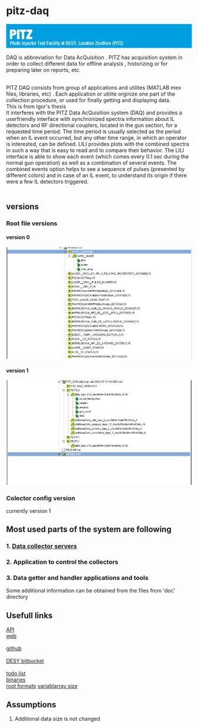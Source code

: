 # pitz-daq

![PITZ logo](docs/images/pitz_logo.png)


DAQ is abbreviation for Data AcQuisition
. PITZ has acquisition system in order to collect different data for offline analysis
, historizing or for preparing later on reports, etc.

<br />
PITZ DAQ consists from group of applications and utilites (MATLAB mex files, libraries, etc)
. Each application or utilite orginize one part of the collection procedure, or used for finally getting and displaying data.

<br />
This is from Igor's thesis <br />
It interferes with the PITZ Data AcQuisition system (DAQ) and provides a userfriendly
interface with synchronized spectra information about IL detectors and RF
directional couplers, located in the gun section, for a requested time period. The time
period is usually selected as the period when an IL event occurred, but any other time
range, in which an operator is interested, can be defined. LILI provides plots with the
combined spectra in such a way that is easy to read and to compare their behavior.
The LILI interface is able to show each event (which comes every 0.1 sec during the
normal gun operation) as well as a combination of several events. The combined events
option helps to see a sequence of pulses (presented by different colors) and in case of
an IL event, to understand its origin if there were a few IL detectors triggered.
  <br />

<br />

## versions

### Root file versions  
#### version 0  
![version0](docs/images/root_file_version0.png)  
  
#### version 1  
![version1](docs/images/root_file_version1.png)  
  
### Colector config version  
currently version 1  

## Most used parts of the system are following
### 1. [Data collector servers](docs/subsystems/collectors)  
### 2. Application to control the collectors  
### 3. Data getter and handler applications and tools  

Some additional information can be obtained from the files from 'doc' directory   

## Usefull links  
[API](https://davitkalantaryan.github.io/pitz-daq/docs/doxy/html/index.html)   
[web](https://davitkalantaryan.github.io/pitz-daq/index.html)   <br />  
[github](https://github.com/davitkalantaryan/pitz-daq)		<br />  
[DESY bitbucket](https://github.com/davitkalantaryan/pitz-daq)	<br />  
[todo list](https://docs.google.com/document/d/1iTEdPX8mgdXXk3oF4MCKzOL8G_-i_1ULmwTxfbOzHnk/edit?usp=sharing)  
[binaries](https://desycloud.desy.de/index.php/s/zrrx5ePfa4WPExx?path=%2F)  
[root formats](https://root.cern.ch/doc/master/classTTree.html#a7fdd71ed8f39c76c9a32d6b936a9737a)
[variablarray size](https://root.cern.ch/root/html/tutorials/tree/tree3.C.html)

## Assumptions  
 1.  Additional data size is not changed  

